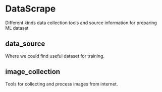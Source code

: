 # DataScrape
Different kinds data collection tools and source information for preparing ML dataset

## data_source
Where we could find useful dataset for training.

## image_collection
Tools for collecting and process images from internet.


